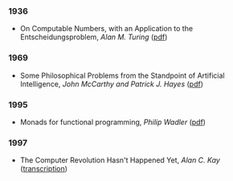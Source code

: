 ### 1936

* On Computable Numbers, with an Application to the Entscheidungsproblem, *Alan M. Turing* ([pdf](https://github.com/pedrompereira/cs-mementos/blob/master/1936/turing-1936.pdf))

### 1969

* Some Philosophical Problems from the Standpoint of Artificial Intelligence, *John McCarthy and Patrick J. Hayes* ([pdf](https://github.com/pedrompereira/cs-mementos/blob/master/1969/mcchay69.pdf))

### 1995

* Monads for functional programming, *Philip Wadler* ([pdf](https://github.com/pedrompereira/cs-mementos/blob/master/1995/baastad.pdf))

### 1997

* The Computer Revolution Hasn't Happened Yet, *Alan C. Kay* ([transcription](http://blog.moryton.net/2007/12/computer-revolution-hasnt-happened-yet.html))